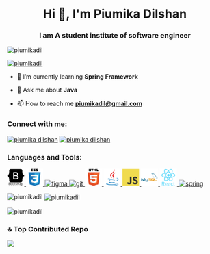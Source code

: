 <h1 align="center">Hi 👋, I'm Piumika Dilshan</h1>
<h3 align="center">I am A student institute of software engineer</h3>

<p align="left"> <img src="https://komarev.com/ghpvc/?username=piumikadil&label=Profile%20views&color=0e75b6&style=flat" alt="piumikadil" /> </p>

<p align="left"> <a href="https://github.com/ryo-ma/github-profile-trophy"><img src="https://github-profile-trophy.vercel.app/?username=piumikadil" alt="piumikadil" /></a> </p>


- 🌱 I’m currently learning **Spring Framework**

- 💬 Ask me about **Java**

- 📫 How to reach me **piumikadil@gmail.com**

<h3 align="left">Connect with me:</h3>
<p align="left">
<a href="https://linkedin.com/in/piumika dilshan" target="blank"><img align="center" src="https://raw.githubusercontent.com/rahuldkjain/github-profile-readme-generator/master/src/images/icons/Social/linked-in-alt.svg" alt="piumika dilshan" height="30" width="40" /></a>
<a href="https://fb.com/piumika dilshan" target="blank"><img align="center" src="https://raw.githubusercontent.com/rahuldkjain/github-profile-readme-generator/master/src/images/icons/Social/facebook.svg" alt="piumika dilshan" height="30" width="40" /></a>
</p>

<h3 align="left">Languages and Tools:</h3>
<p align="left"> <a href="https://getbootstrap.com" target="_blank" rel="noreferrer"> <img src="https://raw.githubusercontent.com/devicons/devicon/master/icons/bootstrap/bootstrap-plain-wordmark.svg" alt="bootstrap" width="40" height="40"/> </a> <a href="https://www.w3schools.com/css/" target="_blank" rel="noreferrer"> <img src="https://raw.githubusercontent.com/devicons/devicon/master/icons/css3/css3-original-wordmark.svg" alt="css3" width="40" height="40"/> </a> <a href="https://www.figma.com/" target="_blank" rel="noreferrer"> <img src="https://www.vectorlogo.zone/logos/figma/figma-icon.svg" alt="figma" width="40" height="40"/> </a> <a href="https://git-scm.com/" target="_blank" rel="noreferrer"> <img src="https://www.vectorlogo.zone/logos/git-scm/git-scm-icon.svg" alt="git" width="40" height="40"/> </a> <a href="https://www.w3.org/html/" target="_blank" rel="noreferrer"> <img src="https://raw.githubusercontent.com/devicons/devicon/master/icons/html5/html5-original-wordmark.svg" alt="html5" width="40" height="40"/> </a> <a href="https://www.java.com" target="_blank" rel="noreferrer"> <img src="https://raw.githubusercontent.com/devicons/devicon/master/icons/java/java-original.svg" alt="java" width="40" height="40"/> </a> <a href="https://developer.mozilla.org/en-US/docs/Web/JavaScript" target="_blank" rel="noreferrer"> <img src="https://raw.githubusercontent.com/devicons/devicon/master/icons/javascript/javascript-original.svg" alt="javascript" width="40" height="40"/> </a> <a href="https://www.mysql.com/" target="_blank" rel="noreferrer"> <img src="https://raw.githubusercontent.com/devicons/devicon/master/icons/mysql/mysql-original-wordmark.svg" alt="mysql" width="40" height="40"/> </a> <a href="https://reactjs.org/" target="_blank" rel="noreferrer"> <img src="https://raw.githubusercontent.com/devicons/devicon/master/icons/react/react-original-wordmark.svg" alt="react" width="40" height="40"/> </a> <a href="https://spring.io/" target="_blank" rel="noreferrer"> <img src="https://www.vectorlogo.zone/logos/springio/springio-icon.svg" alt="spring" width="40" height="40"/> </a> </p>

<p><img align="left" src="https://github-readme-stats.vercel.app/api/top-langs?username=piumikadil&show_icons=true&locale=en&layout=compact" alt="piumikadil" /></p>

<p>&nbsp;<img align="center" src="https://github-readme-stats.vercel.app/api?username=piumikadil&show_icons=true&locale=en" alt="piumikadil" /></p>

<p><img align="center" src="https://github-readme-streak-stats.herokuapp.com/?user=piumikadil&" alt="piumikadil" /></p>

### 🔝 Top Contributed Repo
![](https://github-contributor-stats.vercel.app/api?username=piumikaDil&limit=5&theme=flat&combine_all_yearly_contributions=true)
